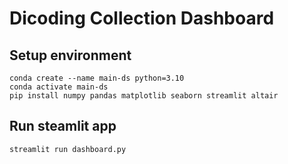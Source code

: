# Dicoding Collection Dashboard

## Setup environment
```
conda create --name main-ds python=3.10
conda activate main-ds
pip install numpy pandas matplotlib seaborn streamlit altair
```

## Run steamlit app
```
streamlit run dashboard.py
```